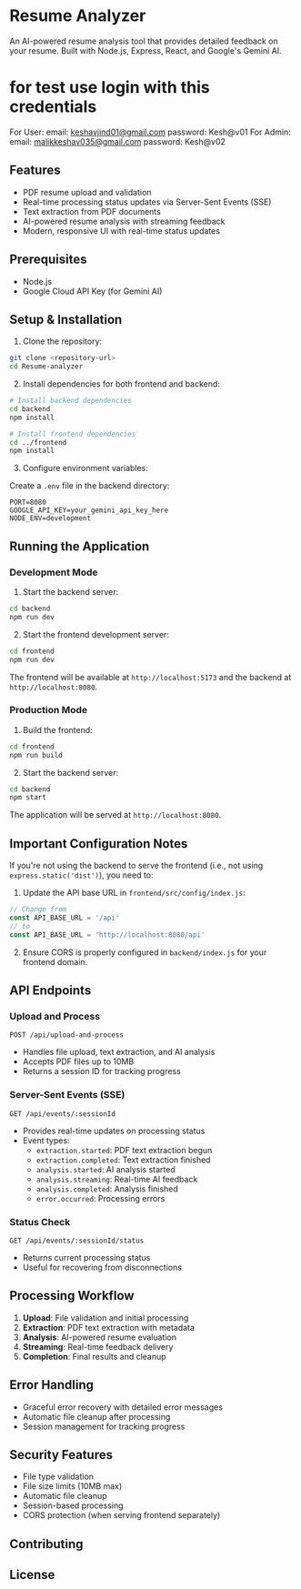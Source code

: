 # Resume Analyzer

An AI-powered resume analysis tool that provides detailed feedback on your resume. Built with Node.js, Express, React, and Google's Gemini AI.
# for test use login with this credentials 
For User:
email: keshavjind01@gmail.com 
password: Kesh@v01
For Admin:
email: malikkeshav035@gmail.com 
password: Kesh@v02

## Features

- PDF resume upload and validation
- Real-time processing status updates via Server-Sent Events (SSE)
- Text extraction from PDF documents
- AI-powered resume analysis with streaming feedback
- Modern, responsive UI with real-time status updates

## Prerequisites

- Node.js 
- Google Cloud API Key (for Gemini AI)

## Setup & Installation

1. Clone the repository:
```bash
git clone <repository-url>
cd Resume-analyzer
```

2. Install dependencies for both frontend and backend:
```bash
# Install backend dependencies
cd backend
npm install

# Install frontend dependencies
cd ../frontend
npm install
```

3. Configure environment variables:

Create a `.env` file in the backend directory:
```env
PORT=8080
GOOGLE_API_KEY=your_gemini_api_key_here
NODE_ENV=development
```

## Running the Application

### Development Mode

1. Start the backend server:
```bash
cd backend
npm run dev
```

2. Start the frontend development server:
```bash
cd frontend
npm run dev
```

The frontend will be available at `http://localhost:5173` and the backend at `http://localhost:8080`.

### Production Mode

1. Build the frontend:
```bash
cd frontend
npm run build
```

2. Start the backend server:
```bash
cd backend
npm start
```

The application will be served at `http://localhost:8080`.

## Important Configuration Notes

If you're not using the backend to serve the frontend (i.e., not using `express.static('dist')`), you need to:

1. Update the API base URL in `frontend/src/config/index.js`:
```javascript
// Change from
const API_BASE_URL = '/api'
// to
const API_BASE_URL = 'http://localhost:8080/api'
```

2. Ensure CORS is properly configured in `backend/index.js` for your frontend domain.

## API Endpoints

### Upload and Process

`POST /api/upload-and-process`
- Handles file upload, text extraction, and AI analysis
- Accepts PDF files up to 10MB
- Returns a session ID for tracking progress

### Server-Sent Events (SSE)

`GET /api/events/:sessionId`
- Provides real-time updates on processing status
- Event types:
  - `extraction.started`: PDF text extraction begun
  - `extraction.completed`: Text extraction finished
  - `analysis.started`: AI analysis started
  - `analysis.streaming`: Real-time AI feedback
  - `analysis.completed`: Analysis finished
  - `error.occurred`: Processing errors


### Status Check

`GET /api/events/:sessionId/status`
- Returns current processing status
- Useful for recovering from disconnections

## Processing Workflow

1. **Upload**: File validation and initial processing
2. **Extraction**: PDF text extraction with metadata
3. **Analysis**: AI-powered resume evaluation
4. **Streaming**: Real-time feedback delivery
5. **Completion**: Final results and cleanup

## Error Handling

- Graceful error recovery with detailed error messages
- Automatic file cleanup after processing
- Session management for tracking progress

## Security Features

- File type validation
- File size limits (10MB max)
- Automatic file cleanup
- Session-based processing
- CORS protection (when serving frontend separately)

## Contributing


## License

